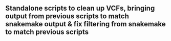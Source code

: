 ## Standalone scripts to clean up VCFs, bringing output from previous scripts to match snakemake output & fix filtering from snakemake to match previous scripts
